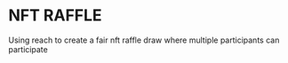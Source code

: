 # NFT RAFFLE
Using reach to create a fair nft  raffle  draw where multiple participants can  participate
